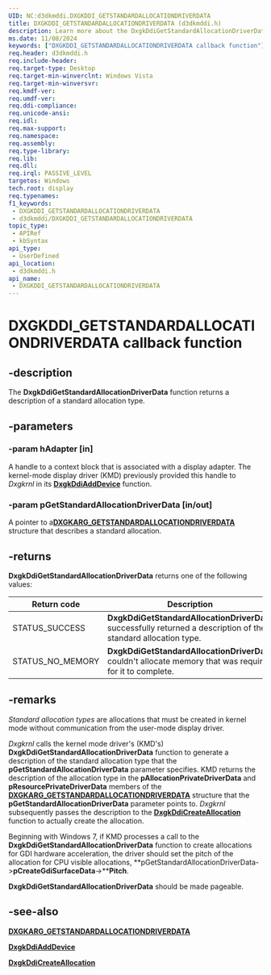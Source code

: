 ```yaml
---
UID: NC:d3dkmddi.DXGKDDI_GETSTANDARDALLOCATIONDRIVERDATA
title: DXGKDDI_GETSTANDARDALLOCATIONDRIVERDATA (d3dkmddi.h)
description: Learn more about the DxgkDdiGetStandardAllocationDriverData function.
ms.date: 11/08/2024
keywords: ["DXGKDDI_GETSTANDARDALLOCATIONDRIVERDATA callback function"]
req.header: d3dkmddi.h
req.include-header: 
req.target-type: Desktop
req.target-min-winverclnt: Windows Vista
req.target-min-winversvr: 
req.kmdf-ver: 
req.umdf-ver: 
req.ddi-compliance: 
req.unicode-ansi: 
req.idl: 
req.max-support: 
req.namespace: 
req.assembly: 
req.type-library: 
req.lib: 
req.dll: 
req.irql: PASSIVE_LEVEL
targetos: Windows
tech.root: display
req.typenames: 
f1_keywords:
 - DXGKDDI_GETSTANDARDALLOCATIONDRIVERDATA
 - d3dkmddi/DXGKDDI_GETSTANDARDALLOCATIONDRIVERDATA
topic_type:
 - APIRef
 - kbSyntax
api_type:
 - UserDefined
api_location:
 - d3dkmddi.h
api_name:
 - DXGKDDI_GETSTANDARDALLOCATIONDRIVERDATA
---
```


# DXGKDDI_GETSTANDARDALLOCATIONDRIVERDATA callback function

## -description

The **DxgkDdiGetStandardAllocationDriverData** function returns a description of a standard allocation type.

## -parameters

### -param hAdapter [in]

A handle to a context block that is associated with a display adapter. The kernel-mode display driver (KMD) previously provided this handle to *Dxgkrnl* in its [**DxgkDdiAddDevice**](../dispmprt/nc-dispmprt-dxgkddi_add_device.md) function.

### -param pGetStandardAllocationDriverData [in/out]

A pointer to a[**DXGKARG_GETSTANDARDALLOCATIONDRIVERDATA**](ns-d3dkmddi-_dxgkarg_getstandardallocationdriverdata.md) structure that describes a standard allocation.

## -returns

**DxgkDdiGetStandardAllocationDriverData** returns one of the following values:

| Return code | Description |
| ----------- | ----------- |
| STATUS_SUCCESS   | **DxgkDdiGetStandardAllocationDriverData** successfully returned a description of the standard allocation type.|
| STATUS_NO_MEMORY | **DxgkDdiGetStandardAllocationDriverData** couldn't allocate memory that was required for it to complete.|

## -remarks

*Standard allocation types* are allocations that must be created in kernel mode without communication from the user-mode display driver.

*Dxgkrnl* calls the kernel mode driver's (KMD's) **DxgkDdiGetStandardAllocationDriverData** function to generate a description of the standard allocation type that the **pGetStandardAllocationDriverData** parameter specifies. KMD returns the description of the allocation type in the **pAllocationPrivateDriverData** and **pResourcePrivateDriverData** members of the [**DXGKARG_GETSTANDARDALLOCATIONDRIVERDATA**](ns-d3dkmddi-_dxgkarg_getstandardallocationdriverdata.md) structure that the **pGetStandardAllocationDriverData** parameter points to. *Dxgkrnl* subsequently passes the description to the [**DxgkDdiCreateAllocation**](nc-d3dkmddi-dxgkddi_createallocation.md) function to actually create the allocation.

Beginning with Windows 7, if KMD processes a call to the **DxgkDdiGetStandardAllocationDriverData** function to create allocations for GDI hardware acceleration, the driver should set the pitch of the allocation for CPU visible allocations, **pGetStandardAllocationDriverData->****pCreateGdiSurfaceData****->****Pitch**.

**DxgkDdiGetStandardAllocationDriverData** should be made pageable.

## -see-also

[**DXGKARG_GETSTANDARDALLOCATIONDRIVERDATA**](ns-d3dkmddi-_dxgkarg_getstandardallocationdriverdata.md)

[**DxgkDdiAddDevice**](../dispmprt/nc-dispmprt-dxgkddi_add_device.md)

[**DxgkDdiCreateAllocation**](nc-d3dkmddi-dxgkddi_createallocation.md)
